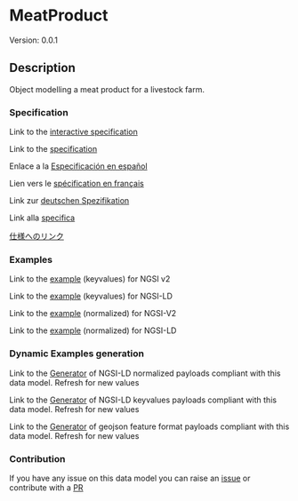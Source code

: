 # MeatProduct
Version: 0.0.1

## Description 

Object modelling a meat product for a livestock farm.
### Specification

Link to the [interactive specification](https://swagger.lab.fiware.org/?url=https://smart-data-models.github.io/dataModel.Agrifood/MeatProduct/swagger.yaml)

Link to the [specification](https://github.com/smart-data-models/dataModel.Agrifood/blob/master/MeatProduct/doc/spec.md)

Enlace a la [Especificación en español](https://github.com/smart-data-models/dataModel.Agrifood/blob/master/MeatProduct/doc/spec_ES.md)

Lien vers le [spécification en français](https://github.com/smart-data-models/dataModel.Agrifood/blob/master/MeatProduct/doc/spec_FR.md)

Link zur [deutschen Spezifikation](https://github.com/smart-data-models/dataModel.Agrifood/blob/master/MeatProduct/doc/spec_DE.md)

Link alla [specifica](https://github.com/smart-data-models/dataModel.Agrifood/blob/master/MeatProduct/doc/spec_IT.md)

[仕様へのリンク](https://github.com/smart-data-models/dataModel.Agrifood/blob/master/MeatProduct/doc/spec_JA.md)
### Examples

Link to the [example](https://smart-data-models.github.io/dataModel.Agrifood/MeatProduct/examples/example.json) (keyvalues) for NGSI v2

Link to the [example](https://smart-data-models.github.io/dataModel.Agrifood/MeatProduct/examples/example.jsonld) (keyvalues) for NGSI-LD

Link to the [example](https://smart-data-models.github.io/dataModel.Agrifood/MeatProduct/examples/example-normalized.json) (normalized) for NGSI-V2

Link to the [example](https://smart-data-models.github.io/dataModel.Agrifood/MeatProduct/examples/example-normalized.jsonld) (normalized) for NGSI-LD
### Dynamic Examples generation

Link to the [Generator](https://smartdatamodels.org/extra/ngsi-ld_generator.php?schemaUrl=https://raw.githubusercontent.com/smart-data-models/dataModel.Agrifood/master/MeatProduct/schema.json&email=info@smartdatamodels.org) of NGSI-LD normalized payloads compliant with this data model. Refresh for new values

Link to the [Generator](https://smartdatamodels.org/extra/ngsi-ld_generator_keyvalues.php?schemaUrl=https://raw.githubusercontent.com/smart-data-models/dataModel.Agrifood/master/MeatProduct/schema.json&email=info@smartdatamodels.org) of NGSI-LD keyvalues payloads compliant with this data model. Refresh for new values

Link to the [Generator](https://smartdatamodels.org/extra/geojson_features_generator.php?schemaUrl=https://raw.githubusercontent.com/smart-data-models/dataModel.Agrifood/master/MeatProduct/schema.json&email=info@smartdatamodels.org) of geojson feature format payloads compliant with this data model. Refresh for new values
### Contribution

 If you have any issue on this data model you can raise an [issue](https://github.com/smart-data-models/dataModel.Agrifood/issues)  or contribute with a [PR](https://github.com/smart-data-models/dataModel.Agrifood/pulls)